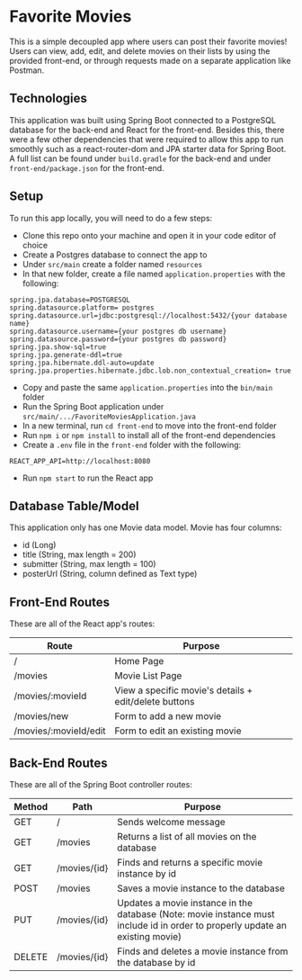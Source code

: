 # Favorite Movies
This is a simple decoupled app where users can post their favorite movies! Users can view, add, edit, and delete movies on their lists by using the provided front-end, or through requests made on a separate application like Postman.

## Technologies
This application was built using Spring Boot connected to a PostgreSQL database for the back-end and React for the front-end. Besides this, there were a few other dependencies that were required to allow this app to run smoothly such as a react-router-dom and JPA starter data for Spring Boot. A full list can be found under `build.gradle` for the back-end and under `front-end/package.json` for the front-end.

## Setup
To run this app locally, you will need to do a few steps:
- Clone this repo onto your machine and open it in your code editor of choice
- Create a Postgres database to connect the app to
- Under `src/main` create a folder named `resources` 
- In that new folder, create a file named `application.properties` with the following:
```
spring.jpa.database=POSTGRESQL
spring.datasource.platform= postgres
spring.datasource.url=jdbc:postgresql://localhost:5432/{your database name}
spring.datasource.username={your postgres db username}
spring.datasource.password={your postgres db password}
spring.jpa.show-sql=true
spring.jpa.generate-ddl=true
spring.jpa.hibernate.ddl-auto=update
spring.jpa.properties.hibernate.jdbc.lob.non_contextual_creation= true
```
- Copy and paste the same `application.properties` into the `bin/main` folder
- Run the Spring Boot application under `src/main/.../FavoriteMoviesApplication.java`
- In a new terminal, run `cd front-end` to move into the front-end folder
- Run `npm i` or `npm install` to install all of the front-end dependencies
- Create a `.env` file in the `front-end` folder with the following:
```
REACT_APP_API=http://localhost:8080
```
- Run `npm start` to run the React app

## Database Table/Model
This application only has one Movie data model. Movie has four columns:
- id (Long)
- title (String, max length = 200)
- submitter (String, max length = 100)
- posterUrl (String, column defined as Text type)

## Front-End Routes
These are all of the React app's routes:

| Route | Purpose |
| ----- | ----- |
| / | Home Page |
| /movies | Movie List Page |
| /movies/:movieId | View a specific movie's details + edit/delete buttons |
| /movies/new | Form to add a new movie |
| /movies/:movieId/edit | Form to edit an existing movie |

## Back-End Routes
These are all of the Spring Boot controller routes:

| Method | Path | Purpose |
| ----- | ------ | ------ |
| GET | / | Sends welcome message |
| GET | /movies | Returns a list of all movies on the database |
| GET | /movies/{id} | Finds and returns a specific movie instance by id |
| POST | /movies | Saves a movie instance to the database |
| PUT | /movies/{id} | Updates a movie instance in the database (Note: movie instance must include id in order to properly update an existing movie) |
| DELETE | /movies/{id} | Finds and deletes a movie instance from the database by id |
